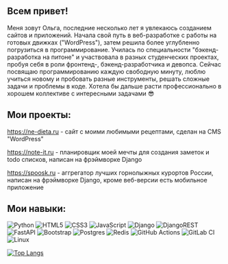 ## Всем привет!
Меня зовут Ольга, последние несколько лет я увлекаюсь созданием сайтов и приложений. Начала свой путь в веб-разработке с работы на готовых движках ("WordPress"), затем решила более углубленно погрузиться в программирование. Училась по специальности "бэкенд-разработка на питоне" и участвовала в разных студенческих проектах, пробуя себя в роли фронтенд-, бэкенд-разработчика и девопса. Сейчас посвящаю программированию каждую свободную минуту, люблю учиться новому и пробовать разные инструменты, решать сложные задачи и проблемы в коде. Хотела бы дальше расти профессионально в хорошем коллективе с интересными задачами 😎

## Мои проекты:

https://ne-dieta.ru - сайт с моими любимыми рецептами, сделан на CMS "WordPress"

https://note-it.ru - планировщик моей мечты для создания заметок и todo списков, написан на фрэймворке Django

https://spoosk.ru - аггрегатор лучших горнолыжных курортов России, написан на фрэймворке Django, кроме веб-версии есть мобильное приложение

## Мои навыки:

![Python](https://img.shields.io/badge/python-3670A0?style=for-the-badge&logo=python&logoColor=ffdd54)
![HTML5](https://img.shields.io/badge/html5-%23E34F26.svg?style=for-the-badge&logo=html5&logoColor=white)
![CSS3](https://img.shields.io/badge/css3-%231572B6.svg?style=for-the-badge&logo=css3&logoColor=white)
![JavaScript](https://img.shields.io/badge/javascript-%23323330.svg?style=for-the-badge&logo=javascript&logoColor=%23F7DF1E)
![Django](https://img.shields.io/badge/django-%23092E20.svg?style=for-the-badge&logo=django&logoColor=white)
![DjangoREST](https://img.shields.io/badge/DJANGO-REST-ff1709?style=for-the-badge&logo=django&logoColor=white&color=ff1709&labelColor=gray)
![FastAPI](https://img.shields.io/badge/FastAPI-005571?style=for-the-badge&logo=fastapi)
![Bootstrap](https://img.shields.io/badge/bootstrap-%238511FA.svg?style=for-the-badge&logo=bootstrap&logoColor=white)
![Postgres](https://img.shields.io/badge/postgres-%23316192.svg?style=for-the-badge&logo=postgresql&logoColor=white)
![Redis](https://img.shields.io/badge/redis-%23DD0031.svg?style=for-the-badge&logo=redis&logoColor=white)
![GitHub Actions](https://img.shields.io/badge/github%20actions-%232671E5.svg?style=for-the-badge&logo=githubactions&logoColor=white)
![GitLab CI](https://img.shields.io/badge/gitlab%20ci-%23181717.svg?style=for-the-badge&logo=gitlab&logoColor=white)
![Linux](https://img.shields.io/badge/Linux-FCC624?style=for-the-badge&logo=linux&logoColor=black)
          
          
[![Top Langs](https://github-readme-stats.vercel.app/api/top-langs/?username=OlgaAlekhina&layout=compact)](https://github.com/anuraghazra/github-readme-stats)
          
          
          
          
          
          

<!--
**OlgaAlekhina/OlgaAlekhina** is a ✨ _special_ ✨ repository because its `README.md` (this file) appears on your GitHub profile.

Here are some ideas to get you started:

- 🔭 I’m currently working on ...
- 🌱 I’m currently learning ...
- 👯 I’m looking to collaborate on ...
- 🤔 I’m looking for help with ...
- 💬 Ask me about ...
- 📫 How to reach me: ...
- 😄 Pronouns: ...
- ⚡ Fun fact: ...
-->
